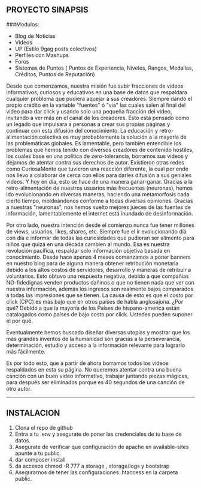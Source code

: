 ## PROYECTO SINAPSIS

###Modulos:
- Blog de Noticias
- Videos
- UP (Estilo 9gag posts colectivos)
- Perfiles con Mashups
- Foros
- Sistemas de Puntos ( Puntos de Experiencia, Niveles, Rangos, Medallas, Créditos, Puntos de Reputación)




Desde que comenzamos, nuestra misión fue subir fracciones de videos informativos, curiosos y educativos en una base de datos que respaldara cualquier problema que pudiera aquejar a sus creadores. Siempre dando el propio crédito en la variable "fuentes" ó "via" las cuales salen al final del video para dar click y usando solo una pequeña fracción del video, invitando a ver más en el canal de los creadores.  Esto está pensado como un legado que impulsara a personas a crear sus propias páginas y continuar con esta difusión del conocimiento. La educación y retro-alimentación colectiva es muy probablemente la solución a la mayoría de las problemáticas globales.
Es lamentable, pero también entendible los problemas que hemos tenido con diversos creadores de contenido hostiles, los cuales base en una política de zero-tolerancia, borramos sus videos y dejamos de atentar contra sus derechos de autor. Existieron otras redes como CuriosaMente que tuvieron una reacción diferente, la cual por ende nos llevo a colaborar de cerca con ellos para darles difusión a sus geniales videos. Y hoy en día, esto se hace de una manera ganar-ganar.
Gracias a la retro-alimentación de nuestros usuarios más frecuentes (neuronas), hemos ido evolucionando en diversas maneras, haciendo una metamorfosis cada cierto tiempo, moldeándonos conforme a todas diversas opiniones.
Gracias a nuestras "neuronas", nos hemos vuelto mejores jueces de las fuentes de información, lamentablemente el internet está inundado de desinformación.

Por otro lado, nuestra intención desde el comienzo nunca fue tener millones de views, usuarios, likes, shares, etc. Siempre fue el ir evolucionando día con día e informar de todas las curiosidades que pudieran ser alimento para niños que quizá en una década cambien al mundo. Esa es nuestra revolución pacífica, respaldar solo información objetiva basada en conocimiento. Desde hace apenas 4 meses comenzamos a poner banners en nuestro blog para de alguna manera obtener retribución monetaria debido a los altos costos de servidores, desarrollo y maneras de retribuir a voluntarios. Esto obtuvo una respuesta negativa, debido a que compañias NO-fidedignas venden productos dañinos o que no tienen nada que ver con nuestra información, además los ingresos son realmente bajos comparados a todas las impresiones que se tienen. La causa de esto es que el costo por click (CPC) es más bajo que en otros países de habla anglosajona. ¿Por qué? Debido a que la mayoría de los Países de hispano-america están catalogados como países de bajo costo por click. Ustedes pueden suponer el por qué. 

Eventualmente hemos buscado diseñar diversas utopías y mostrar que los más grandes inventos de la humanidad son gracias a la perseverancia, determinación, estudio y acceso a la información relevante para lograrlo más fácilmente. 

Es por todo esto, que a partir de ahora borramos todos los videos respaldados en esta su página. No queremos atentar contra una buena canción con un buen video informativo, trabajar juntando piezas mágicas, para después ser eliminados porque es 40 segundos de una canción de otro autor. 



-----------
INSTALACION
-----------

1. Clona el repo de github 
2. Entra a tu .env y asegurate de poner las credenciales de tu base de datos.
3. Asegurate de verificar que configuración de apache en available-sites apunte a tu public.
4. dar composer install 
5. da accesos chmod -R 777 a storage , storage/logs y bootstrap
6. Asegurarnos de tener las configuraciones .htaccess en la carpeta public.





